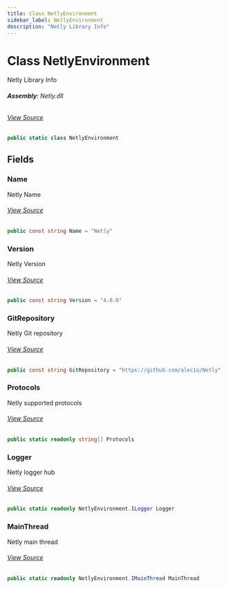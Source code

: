 ```yaml
---
title: Class NetlyEnvironment
sidebar_label: NetlyEnvironment
description: "Netly Library Info"
---
```

# Class NetlyEnvironment
Netly Library Info

###### **Assembly**: Netly.dll
###### [View Source](https://github.com/alec1o/Netly/blob/dev/src/netly/partials/NetlyEnvironment.MyMainThread.cs#L6)
```csharp title="Declaration"
public static class NetlyEnvironment
```
## Fields
### Name
Netly Name
###### [View Source](https://github.com/alec1o/Netly/blob/dev/src/netly/NetlyEnvironment.cs#L13)
```csharp title="Declaration"
public const string Name = "Netly"
```
### Version
Netly Version
###### [View Source](https://github.com/alec1o/Netly/blob/dev/src/netly/NetlyEnvironment.cs#L18)
```csharp title="Declaration"
public const string Version = "4.0.0"
```
### GitRepository
Netly Git repository
###### [View Source](https://github.com/alec1o/Netly/blob/dev/src/netly/NetlyEnvironment.cs#L23)
```csharp title="Declaration"
public const string GitRepository = "https://github.com/alec1o/Netly"
```
### Protocols
Netly supported protocols
###### [View Source](https://github.com/alec1o/Netly/blob/dev/src/netly/NetlyEnvironment.cs#L28)
```csharp title="Declaration"
public static readonly string[] Protocols
```
### Logger
Netly logger hub
###### [View Source](https://github.com/alec1o/Netly/blob/dev/src/netly/NetlyEnvironment.cs#L33)
```csharp title="Declaration"
public static readonly NetlyEnvironment.ILogger Logger
```
### MainThread
Netly main thread
###### [View Source](https://github.com/alec1o/Netly/blob/dev/src/netly/NetlyEnvironment.cs#L38)
```csharp title="Declaration"
public static readonly NetlyEnvironment.IMainThread MainThread
```
